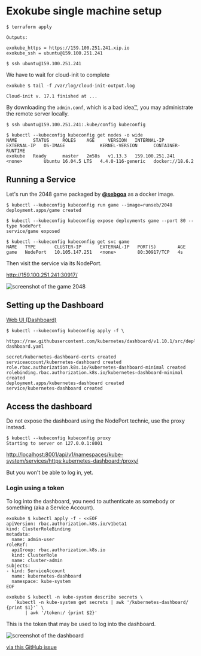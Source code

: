 # Exokube single machine setup

```console
$ terraform apply

Outputs:

exokube_https = https://159.100.251.241.xip.io
exokube_ssh = ubuntu@159.100.251.241

$ ssh ubuntu@159.100.251.241
```

We have to wait for cloud-init to complete

```
exokube $ tail -f /var/log/cloud-init-output.log

Cloud-init v. 17.1 finished at ...
```

By downloading the `admin.conf`, which is a bad idea[™](https://kubernetes.io/docs/setup/independent/create-cluster-kubeadm/#optional-controlling-your-cluster-from-machines-other-than-the-master), you may administrate the remote server locally.

```
$ ssh ubuntu@159.100.251.241:.kube/config kubeconfig

$ kubectl --kubeconfig kubeconfig get nodes -o wide
NAME      STATUS     ROLES    AGE     VERSION   INTERNAL-IP       EXTERNAL-IP   OS-IMAGE             KERNEL-VERSION      CONTAINER-RUNTIME
exokube   Ready      master   2m58s   v1.13.3   159.100.251.241   <none>        Ubuntu 16.04.5 LTS   4.4.0-116-generic   docker://18.6.2
```

## Running a Service

Let's run the 2048 game packaged by [**@sebgoa**](https://github.com/sebgoa/) as a docker image.

```
$ kubectl --kubeconfig kubeconfig run game --image=runseb/2048
deployment.apps/game created

$ kubectl --kubeconfig kubeconfig expose deployments game --port 80 --type NodePort
service/game exposed

$ kubectl --kubeconfig kubeconfig get svc game
NAME   TYPE       CLUSTER-IP       EXTERNAL-IP   PORT(S)        AGE
game   NodePort   10.105.147.251   <none>        80:30917/TCP   4s
```

Then visit the service via its NodePort.

<http://159.100.251.241:30917/>

![screenshot of the game 2048](./2048.png)

## Setting up the Dashboard

[Web UI (Dashboard)](https://kubernetes.io/docs/tasks/access-application-cluster/web-ui-dashboard/)

```
$ kubectl --kubeconfig kubeconfig apply -f \
        https://raw.githubusercontent.com/kubernetes/dashboard/v1.10.1/src/deploy/recommended/kubernetes-dashboard.yaml

secret/kubernetes-dashboard-certs created
serviceaccount/kubernetes-dashboard created
role.rbac.authorization.k8s.io/kubernetes-dashboard-minimal created
rolebinding.rbac.authorization.k8s.io/kubernetes-dashboard-minimal created
deployment.apps/kubernetes-dashboard created
service/kubernetes-dashboard created
```


## Access the dashboard

Do not expose the dashboard using the NodePort technic, use the proxy instead.

```
$ kubectl --kubeconfig kubeconfig proxy
Starting to server on 127.0.0.1:8001
```

<http://localhost:8001/api/v1/namespaces/kube-system/services/https:kubernetes-dashboard:/proxy/>

But you won't be able to log in, yet.

### Login using a token

To log into the dashboard, you need to authenticate as somebody or something (aka a Service Account).

```
exokube $ kubectl apply -f - <<EOF
apiVersion: rbac.authorization.k8s.io/v1beta1
kind: ClusterRoleBinding
metadata:
  name: admin-user
roleRef:
  apiGroup: rbac.authorization.k8s.io
  kind: ClusterRole
  name: cluster-admin
subjects:
- kind: ServiceAccount
  name: kubernetes-dashboard
  namespace: kube-system
EOF

exokube $ kubectl -n kube-system describe secrets \
   `kubectl -n kube-system get secrets | awk '/kubernetes-dashboard/ {print $1}'` \
       | awk '/token:/ {print $2}'
```

This is the token that may be used to log into the dashboard.

![screenshot of the dashboard](./dashboard.png)

[via this GitHub issue](https://github.com/kubernetes/dashboard/issues/2474#issuecomment-437815875)
